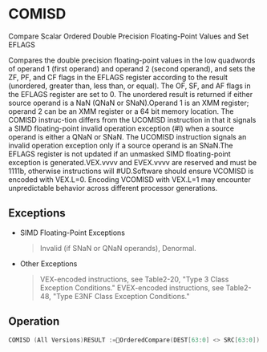 # COMISD

Compare Scalar Ordered Double Precision Floating-Point Values and Set EFLAGS

Compares the double precision floating-point values in the low quadwords of operand 1 (first operand) and operand 2 (second operand), and sets the ZF, PF, and CF flags in the EFLAGS register according to the result (unordered, greater than, less than, or equal).
The OF, SF, and AF flags in the EFLAGS register are set to 0.
The unordered result is returned if either source operand is a NaN (QNaN or SNaN).Operand 1 is an XMM register; operand 2 can be an XMM register or a 64 bit memory location.
The COMISD instruc-tion differs from the UCOMISD instruction in that it signals a SIMD floating-point invalid operation exception (#I) when a source operand is either a QNaN or SNaN.
The UCOMISD instruction signals an invalid operation exception only if a source operand is an SNaN.The EFLAGS register is not updated if an unmasked SIMD floating-point exception is generated.VEX.vvvv and EVEX.vvvv are reserved and must be 1111b, otherwise instructions will #UD.Software should ensure VCOMISD is encoded with VEX.L=0.
Encoding VCOMISD with VEX.L=1 may encounter unpredictable behavior across different processor generations.

## Exceptions

- SIMD Floating-Point Exceptions
  > Invalid (if SNaN or QNaN operands), Denormal.
- Other Exceptions
  > VEX-encoded instructions, see Table2-20, "Type 3 Class Exception Conditions."
  > EVEX-encoded instructions, see Table2-48, "Type E3NF Class Exception Conditions."

## Operation

```C
COMISD (All Versions)RESULT := OrderedCompare(DEST[63:0] <> SRC[63:0]) {(* Set EFLAGS *) CASE (RESULT) OFUNORDERED: ZF,PF,CF := 111;GREATER_THAN: ZF,PF,CF := 000;LESS_THAN: ZF,PF,CF := 001;EQUAL: ZF,PF,CF := 100;Intel C/C++ Compiler Intrinsic EquivalentVCOMISD int _mm_comi_round_sd(__m128d a, __m128d b, int imm, int sae); VCOMISD int _mm_comieq_sd (__m128d a, __m128d b)VCOMISD int _mm_comilt_sd (__m128d a, __m128d b)VCOMISD int _mm_comile_sd (__m128d a, __m128d b)VCOMISD int _mm_comigt_sd (__m128d a, __m128d b)VCOMISD int _mm_comige_sd (__m128d a, __m128d b)VCOMISD int _mm_comineq_sd (__m128d a, __m128d b)
```
